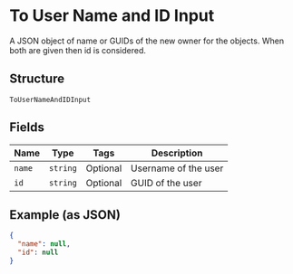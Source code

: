 
# To User Name and ID Input

A JSON object of name or GUIDs of the new owner for the objects. When both are given then id is considered.

## Structure

`ToUserNameAndIDInput`

## Fields

| Name | Type | Tags | Description |
|  --- | --- | --- | --- |
| `name` | `string` | Optional | Username of the user |
| `id` | `string` | Optional | GUID of the user |

## Example (as JSON)

```json
{
  "name": null,
  "id": null
}
```

